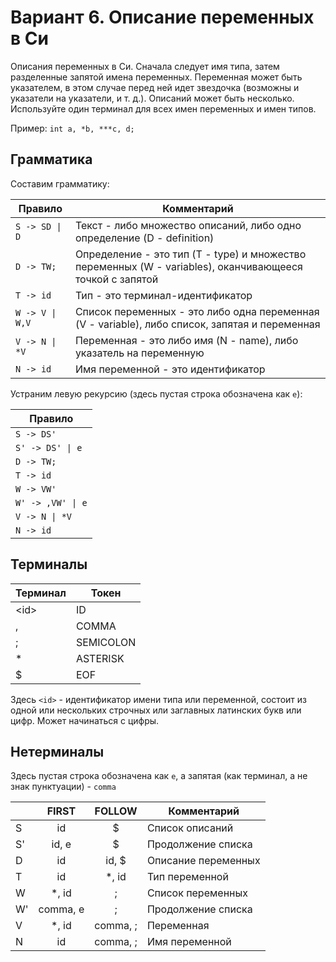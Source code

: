 # Вариант 6. Описание переменных в Си

Описания переменных в Си. Сначала следует имя типа, затем разделенные запятой имена переменных.
Переменная может быть указателем, в этом случае перед ней идет звездочка
(возможны и указатели на указатели, и т. д.). Описаний может быть несколько.
Используйте один терминал для всех имен переменных и имен типов.

Пример: `int a, *b, ***c, d;`

## Грамматика

Составим грамматику:

| Правило        | Комментарий                                                                                              |
|----------------|----------------------------------------------------------------------------------------------------------|
| `S -> SD \| D`  | Текст - либо множество описаний, либо одно определение (D - definition)                                  |
| `D -> TW;`     | Определение - это тип (T - type) и множество переменных (W - variables), оканчивающееся точкой с запятой |
| `T -> id`      | Тип - это терминал-идентификатор                                                                         |
| `W -> V \| W,V` | Список переменных - это либо одна переменная (V - variable), либо список, запятая и переменная           |
| `V -> N \| *V`  | Переменная - это либо имя (N - name), либо указатель на переменную                                       |
| `N -> id`      | Имя переменной - это идентификатор                                                                       |

Устраним левую рекурсию (здесь пустая строка обозначена как `e`):

| Правило          |
|------------------|
| `S -> DS'`       |
| `S' -> DS' \| e`  |
| `D -> TW;`       |
| `T -> id`        |
| `W -> VW'`       |
| `W' -> ,VW' \| e` |
| `V -> N \| *V`    |
| `N -> id`        |


## Терминалы 

| Терминал | Токен     |
|----------|-----------|
| \<id\>     | ID        |
| ,        | COMMA     |
| ;        | SEMICOLON |
| *        | ASTERISK  |
| $        | EOF       |

Здесь `<id>` - идентификатор имени типа или переменной, состоит из одной или нескольких строчных или заглавных латинских букв или цифр.
Может начинаться с цифры.

## Нетерминалы

Здесь пустая строка обозначена как `e`, а запятая (как терминал, а не знак пунктуации) - `comma`

|    | FIRST    | FOLLOW   | Комментарий         |
|----|:--------:|:--------:|---------------------|
| S  | id       | $        | Список описаний     |
| S' | id, e    | $        | Продолжение списка  |
| D  | id       | id, $    | Описание переменных |
| T  | id       | *, id    | Тип переменной      |
| W  | *, id    | ;        | Список переменных   |
| W' | comma, e | ;        | Продолжение списка  |
| V  | *, id    | comma, ; | Переменная          |
| N  | id       | comma, ; | Имя переменной      |